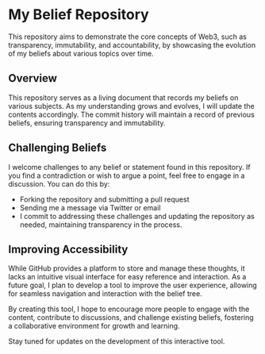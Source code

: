 # My Belief Repository
This repository aims to demonstrate the core concepts of Web3, such as transparency, immutability, and accountability, by showcasing the evolution of my beliefs about various topics over time.

## Overview
This repository serves as a living document that records my beliefs on various subjects. As my understanding grows and evolves, I will update the contents accordingly. The commit history will maintain a record of previous beliefs, ensuring transparency and immutability.

## Challenging Beliefs
I welcome challenges to any belief or statement found in this repository. If you find a contradiction or wish to argue a point, feel free to engage in a discussion. You can do this by:

- Forking the repository and submitting a pull request
- Sending me a message via Twitter or email
- I commit to addressing these challenges and updating the repository as needed, maintaining transparency in the process.

## Improving Accessibility
While GitHub provides a platform to store and manage these thoughts, it lacks an intuitive visual interface for easy reference and interaction. As a future goal, I plan to develop a tool to improve the user experience, allowing for seamless navigation and interaction with the belief tree.

By creating this tool, I hope to encourage more people to engage with the content, contribute to discussions, and challenge existing beliefs, fostering a collaborative environment for growth and learning.

Stay tuned for updates on the development of this interactive tool.